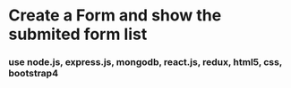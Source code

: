 # Create a Form and show the submited form list 
### use node.js, express.js, mongodb, react.js, redux, html5, css, bootstrap4 

